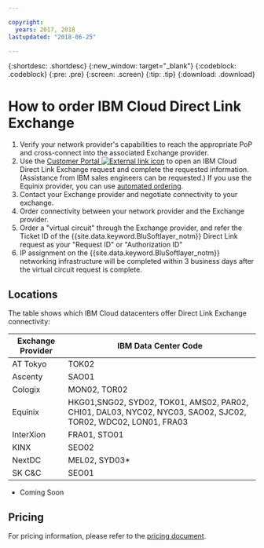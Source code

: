 ```yaml
---

copyright:
  years: 2017, 2018
lastupdated: "2018-06-25"

---
```


{:shortdesc: .shortdesc}
{:new_window: target="_blank"}
{:codeblock: .codeblock}
{:pre: .pre}
{:screen: .screen}
{:tip: .tip}
{:download: .download}

# How to order IBM Cloud Direct Link Exchange

1. Verify your network provider's capabilities to reach the appropriate PoP and cross-connect into the associated Exchange provider.
2. Use the [Customer Portal ![External link icon](../../icons/launch-glyph.svg "External link icon")](https://control.softlayer.com/) to open an IBM Cloud Direct Link Exchange request and complete the requested information. (Assistance from IBM sales engineers can be requested.) If you use the Equinix provider, you can use [automated ordering](cloud-exchange-automation.html).
3. Contact your Exchange provider and negotiate connectivity to your exchange.
4. Order connectivity between your network provider and the Exchange provider.
5. Order a "virtual circuit" through the Exchange provider, and refer the Ticket ID of the {{site.data.keyword.BluSoftlayer_notm}} Direct Link request as your "Request ID" or "Authorization ID"
6. IP assignment on the {{site.data.keyword.BluSoftlayer_notm}} networking infrastructure will be completed within 3 business days after the virtual circuit request is complete.
 
## Locations
 
 The table shows which IBM Cloud datacenters offer Direct Link Exchange connectivity:
 
| Exchange Provider	| IBM Data Center Code |
|-------------|-----------------------|
| AT Tokyo	| TOK02 |
| Ascenty | SAO01 |
| Cologix	| MON02, TOR02 |
| Equinix	| HKG01,SNG02, SYD02, TOK01, AMS02, PAR02, CHI01, DAL03, NYC02, NYC03, SAO02, SJC02, TOR02, WDC02, LON01, FRA03 |							
| InterXion	| FRA01, STO01 |
| KINX	| SEO02 |
| NextDC | 	MEL02, SYD03* |
| SK C&C | 	SEO01 |

* Coming Soon

## Pricing

For pricing information, please refer to the [pricing document](pricing.html).
